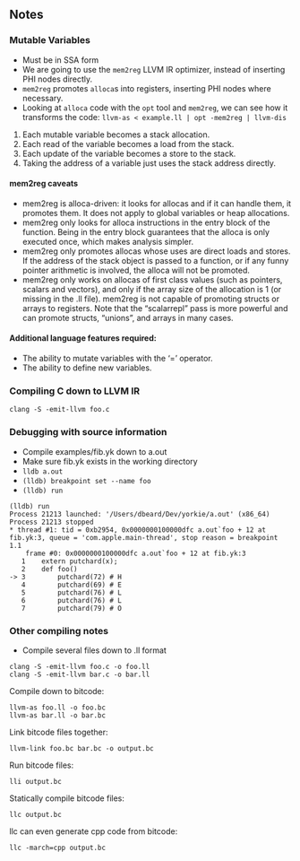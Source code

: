 ## Notes

### Mutable Variables
- Must be in SSA form
- We are going to use the `mem2reg` LLVM IR optimizer, instead of inserting PHI nodes directly.
- `mem2reg` promotes `alloca`s into registers, inserting PHI nodes where necessary.
- Looking at `alloca` code with the `opt` tool and `mem2reg`, we can see how it transforms the code: `llvm-as < example.ll | opt -mem2reg | llvm-dis`

1. Each mutable variable becomes a stack allocation.
2. Each read of the variable becomes a load from the stack.
3. Each update of the variable becomes a store to the stack.
4. Taking the address of a variable just uses the stack address directly.

#### mem2reg caveats
- mem2reg is alloca-driven: it looks for allocas and if it can handle them, it promotes them. It does not apply to global variables or heap allocations.
- mem2reg only looks for alloca instructions in the entry block of the function. Being in the entry block guarantees that the alloca is only executed once, which makes analysis simpler.
- mem2reg only promotes allocas whose uses are direct loads and stores. If the address of the stack object is passed to a function, or if any funny pointer arithmetic is involved, the alloca will not be promoted.
- mem2reg only works on allocas of first class values (such as pointers, scalars and vectors), and only if the array size of the allocation is 1 (or missing in the .ll file). mem2reg is not capable of promoting structs or arrays to registers. Note that the “scalarrepl” pass is more powerful and can promote structs, “unions”, and arrays in many cases.

#### Additional language features required:
- The ability to mutate variables with the ‘=’ operator.
- The ability to define new variables.

### Compiling C down to LLVM IR
`clang -S -emit-llvm foo.c`

### Debugging with source information
- Compile examples/fib.yk down to a.out
- Make sure fib.yk exists in the working directory
- `lldb a.out`
- `(lldb) breakpoint set --name foo`
- `(lldb) run`

```
(lldb) run
Process 21213 launched: '/Users/dbeard/Dev/yorkie/a.out' (x86_64)
Process 21213 stopped
* thread #1: tid = 0xb2954, 0x0000000100000dfc a.out`foo + 12 at fib.yk:3, queue = 'com.apple.main-thread', stop reason = breakpoint 1.1
    frame #0: 0x0000000100000dfc a.out`foo + 12 at fib.yk:3
   1   	extern putchard(x);
   2   	def foo()
-> 3   	    putchard(72) # H
   4   	    putchard(69) # E
   5   	    putchard(76) # L
   6   	    putchard(76) # L
   7   	    putchard(79) # O
```

### Other compiling notes
- Compile several files down to .ll format

```
clang -S -emit-llvm foo.c -o foo.ll
clang -S -emit-llvm bar.c -o bar.ll
```

Compile down to bitcode:

```
llvm-as foo.ll -o foo.bc
llvm-as bar.ll -o bar.bc
```

Link bitcode files together:

```
llvm-link foo.bc bar.bc -o output.bc
```

Run bitcode files:

```
lli output.bc
```

Statically compile bitcode files:

```
llc output.bc 
```

llc can even generate cpp code from bitcode:

```
llc -march=cpp output.bc
```
